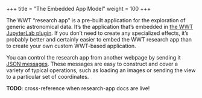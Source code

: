 +++
title = "The Embedded App Model"
weight = 100
+++

The WWT “research app” is a pre-built application for the exploration of generic
astronomical data. It’s the application that’s embedded in [the WWT JupyterLab
plugin][wwt-jlab]. If you don’t need to create any specialized effects, it’s
probably better and certainly easier to embed the WWT research app than to
create your own custom WWT-based application.

[wwt-jlab]: https://github.com/WorldWideTelescope/wwt-jupyterlab/

You can control the research app from another webpage by sending it [JSON
messages][messages-api]. These messages are easy to construct and cover a
variety of typical operations, such as loading an images or sending the view to
a particular set of coordinates.

[messages-api]: ../../apiref/research-app-messages/

**TODO**: cross-reference when research-app docs are live!
